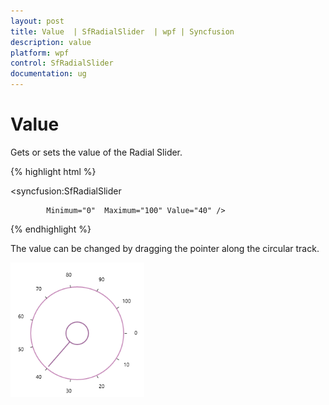 ```yaml
---
layout: post
title: Value  | SfRadialSlider  | wpf | Syncfusion
description: value 
platform: wpf
control: SfRadialSlider
documentation: ug
---
```


# Value

Gets or sets the value of the Radial Slider.


{% highlight html %}

<syncfusion:SfRadialSlider

            Minimum="0"  Maximum="100" Value="40" />



{% endhighlight  %}

The value can be changed by dragging the pointer along the circular track. 



![C:/Users/ApoorvahR/Desktop/3.png](Concepts_images/Concepts_img1.png)



